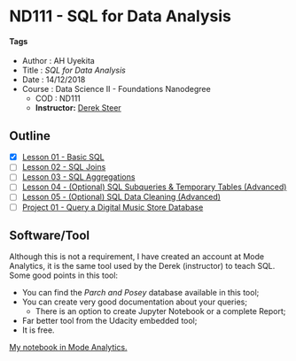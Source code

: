 # ND111 - SQL for Data Analysis

#### Tags
* Author : AH Uyekita
* Title  :  _SQL for Data Analysis_
* Date   : 14/12/2018
* Course : Data Science II - Foundations Nanodegree
    * COD    : ND111
    * **Instructor:** [Derek Steer][derek]

[derek]: https://modeanalytics.com

## Outline

* [x] [Lesson 01 - Basic SQL][1]
* [ ] [Lesson 02 - SQL Joins][2]
* [ ] [Lesson 03 - SQL Aggregations][3]
* [ ] [Lesson 04 - (Optional) SQL Subqueries & Temporary Tables (Advanced)][4]
* [ ] [Lesson 05 - (Optional) SQL Data Cleaning (Advanced)][5]
* [ ] [Project 01 - Query a Digital Music Store Database][6]

[1]: https://github.com/AndersonUyekita/ND111_data_science_foundations_02/tree/master/02-Chapter02/01-Lesson_01
[2]: https://github.com/AndersonUyekita/ND111_data_science_foundations_02/tree/master/02-Chapter02/02-Lesson_02
[3]: https://github.com/AndersonUyekita/ND111_data_science_foundations_02/tree/master/02-Chapter02/03-Lesson_03
[4]: https://github.com/AndersonUyekita/ND111_data_science_foundations_02/tree/master/02-Chapter02/04-Lesson_04
[5]: https://github.com/AndersonUyekita/ND111_data_science_foundations_02/tree/master/02-Chapter02/05-Lesson_05
[6]: https://github.com/AndersonUyekita/ND111_data_science_foundations_02/tree/master/02-Chapter02/00-Project_01

## Software/Tool

Although this is not a requirement, I have created an account at Mode Analytics, it is the same tool used by the Derek (instructor) to teach SQL. Some good points in this tool:

* You can find the _Parch and Posey_ database available in this tool;
* You can create very good documentation about your queries;
    * There is an option to create Jupyter Notebook or a complete Report;
* Far better tool from the Udacity embedded tool;
* It is free.

<a href="https://modeanalytics.com/ah_uyekita/reports/03e5141ea602" target="_blank">My notebook in Mode Analytics.</a>

